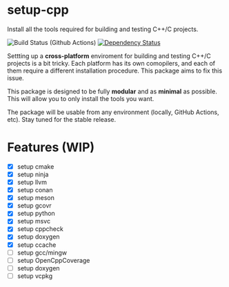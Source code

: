 # setup-cpp

Install all the tools required for building and testing C++/C projects.

![Build Status (Github Actions)](https://github.com/aminya/setup-cpp/workflows/CI/badge.svg)
[![Dependency Status](https://david-dm.org/aminya/setup-cpp.svg)](https://david-dm.org/aminya/setup-cpp)

Settting up a **cross-platform** enviroment for building and testing C++/C projects is a bit tricky. Each platform has its own comopilers, and each of them require a different installation procedure. This package aims to fix this issue.

This package is designed to be fully **modular** and as **minimal** as possible. This will allow you to only install the tools you want.

The package will be usable from any environment (locally, GitHub Actions, etc). Stay tuned for the stable release.

# Features (WIP)

- [x] setup cmake
- [x] setup ninja
- [x] setup llvm
- [x] setup conan
- [x] setup meson
- [x] setup gcovr
- [x] setup python
- [x] setup msvc
- [x] setup cppcheck
- [x] setup doxygen
- [x] setup ccache
- [ ] setup gcc/mingw
- [ ] setup OpenCppCoverage
- [ ] setup doxygen
- [ ] setup vcpkg
